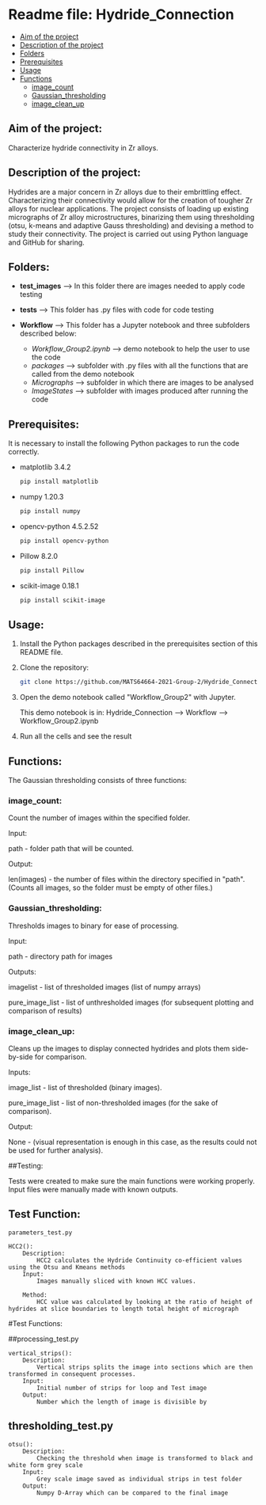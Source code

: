 # Readme file: Hydride_Connection

- [Aim of the project](#aim-of-the-project)
- [Description of the project](#description-of-the-project)
- [Folders](#folders)
- [Prerequisites](#prerequisites)
- [Usage](#usage)
- [Functions](#functions)
  - [image_count](#image_count)
  - [Gaussian_thresholding](#Gaussian_thresholding)
  - [image_clean_up](#image_clean_up)


## Aim of the project: 
Characterize hydride connectivity in Zr alloys.

## Description of the project:
Hydrides are a major concern in Zr alloys due to their embrittling effect. Characterizing their connectivity would allow for the creation of tougher Zr alloys for nuclear applications. The project consists of loading up existing micrographs of Zr alloy microstructures, binarizing them using thresholding (otsu, k-means and adaptive Gauss thresholding) and devising a method to study their connectivity. The project is carried out using Python language and GitHub for sharing.


## Folders:

- **test_images** --> In this folder there are images needed to apply code testing

- **tests** -->  This folder has .py files with code for code testing

- **Workflow** --> This folder has a Jupyter notebook and three subfolders described below:
     - _Workflow_Group2.ipynb_ --> demo notebook to help the user to use the code
     - _packages_ --> subfolder with .py files with all the functions that are called from the demo notebook
     - _Micrographs_ --> subfolder in which there are images to be analysed
     - _ImageStates_ --> subfolder with images produced after running the code
     
         
## Prerequisites:

It is necessary to install the following Python packages to run the code correctly.

* matplotlib 3.4.2
  ```sh
  pip install matplotlib
  ```
* numpy 1.20.3
  ```sh
  pip install numpy
  ```
* opencv-python 4.5.2.52
  ```sh
  pip install opencv-python
  ```
* Pillow 8.2.0
  ```sh
  pip install Pillow 
  ```
* scikit-image 0.18.1
  ```sh
  pip install scikit-image
  ```
  

## Usage:
 
1. Install the Python packages described in the prerequisites section of this README file.
2. Clone the repository:
   ```sh
   git clone https://github.com/MATS64664-2021-Group-2/Hydride_Connection.git
   ```
3. Open the demo notebook called "Workflow_Group2" with Jupyter.

     This demo notebook is in: Hydride_Connection --> Workflow --> Workflow_Group2.ipynb

4. Run all the cells and see the result

## Functions:

The Gaussian thresholding consists of three functions:

### image_count:

Count the number of images within the specified folder.

Input:

path - folder path that will be counted.

Output:

len(images) - the number of files within the directory specified in "path". (Counts all images, so the folder must be empty of other files.)

### Gaussian_thresholding:

Thresholds images to binary for ease of processing.

Input:

path - directory path for images

Outputs:

imagelist - list of thresholded images (list of numpy arrays)

pure_image_list - list of unthresholded images (for subsequent plotting and comparison of results)

### image_clean_up:

Cleans up the images to display connected hydrides and plots them side-by-side for comparison.

Inputs:

image_list - list of thresholded (binary images).

pure_image_list - list of non-thresholded images (for the sake of comparison).

Output:

None - (visual representation is enough in this case, as the results could not be used for further analysis).
            
##Testing:

Tests were created to make sure the main functions were working properly.
Input files were manually made with known outputs.

## Test Function:

    parameters_test.py 

    HCC2():
        Description:
            HCC2 calculates the Hydride Continuity co-efficient values using the Otsu and Kmeans methods
        Input: 
            Images manually sliced with known HCC values. 
           
        Method:
            HCC value was calculated by looking at the ratio of height of hydrides at slice boundaries to length total height of micrograph

#Test Functions:

##processing_test.py
    
    vertical_strips():
        Description: 
            Vertical strips splits the image into sections which are then transformed in consequent processes.
        Input: 
            Initial number of strips for loop and Test image
        Output:
            Number which the length of image is divisible by
            
       
## thresholding_test.py
       
    otsu():
        Description:
            Checking the threshold when image is transformed to black and white form grey scale
        Input:
            Grey scale image saved as individual strips in test folder 
        Output: 
            Numpy D-Array which can be compared to the final image
